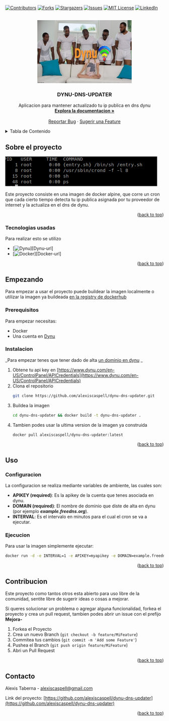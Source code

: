 <a name="readme-top"></a>

[![Contributors][contributors-shield]][contributors-url]
[![Forks][forks-shield]][forks-url]
[![Stargazers][stars-shield]][stars-url]
[![Issues][issues-shield]][issues-url]
[![MIT License][license-shield]][license-url]
[![LinkedIn][linkedin-shield]][linkedin-url]



<!-- PROJECT LOGO -->
<br />
<div align="center">
  <a href="https://github.com/alexiscaspell/dynu-dns-updater">
    <img src="img/logo.png" alt="Logo" width="300" height="200">
  </a>

  <h3 align="center">DYNU-DNS-UPDATER</h3>

  <p align="center">
    Aplicacion para mantener actualizado tu ip publica en dns dynu
    <br />
    <a href="https://github.com/alexiscaspell/dynu-dns-updater"><strong>Explora la documentacion »</strong></a>
    <br />
    <br />
    <a href="https://github.com/alexiscaspell/dynu-dns-updater/issues">Reportar Bug</a>
    ·
    <a href="https://github.com/alexiscaspell/dynu-dns-updater/issues">Sugerir una Feature</a>
  </p>
</div>



<!-- TABLE OF CONTENTS -->
<details>
  <summary>Tabla de Contenido</summary>
  <ol>
    <li>
      <a href="#sobre-el-proyecto">Sobre el proyecto</a>
      <ul>
        <li><a href="#tecnologias-usadas">Tecnologias usadas</a></li>
      </ul>
    </li>
    <li>
      <a href="#empezando">Empezando</a>
      <ul>
        <li><a href="#prerequisitos">Prerequisitos</a></li>
        <li><a href="#instalacion">Instalacion</a></li>
      </ul>
    </li>
    <li><a href="#uso">Uso</a></li>
    <li><a href="#contribucion">Contribucion</a></li>
    <li><a href="#contacto">Contacto</a></li>
  </ol>
</details>



<!-- ABOUT THE PROJECT -->
## Sobre el proyecto

[![Product Screen Shot][product-screenshot]](img/screenshot1.png)

Este proyecto consiste en una imagen de docker alpine, que corre un cron que cada cierto tiempo detecta tu ip publica asignada por tu proveedor de internet y la actualiza en el dns de dynu. 

<p align="right">(<a href="#readme-top">back to top</a>)</p>



### Tecnologias usadas

Para realizar esto se utilizo

* [![Dynu][Dynu]][Dynu-url]
* [![Docker][Docker]][Docker-url]

<p align="right">(<a href="#readme-top">back to top</a>)</p>



<!-- GETTING STARTED -->
## Empezando

Para empezar a usar el proyecto puede buildear la imagen localmente o utilizar la imagen ya buildeada [en la registry de dockerhub](https://hub.docker.com/repository/docker/alexiscaspell/dynu-dns-updater/general)

### Prerequisitos

Para empezar necesitas:
* Docker
* Una cuenta en [Dynu](https://www.dynu.com/en-US)

### Instalacion

_Para empezar tenes que tener dado de alta [un dominio en dynu](https://www.dynu.com/en-US/ControlPanel/DDNS) _

1. Obtene tu api key en [https://www.dynu.com/en-US/ControlPanel/APICredentials](https://www.dynu.com/en-US/ControlPanel/APICredentials)
2. Clona el repositorio
   ```sh
   git clone https://github.com/alexiscaspell/dynu-dns-updater.git
   ```
3. Buildea la imagen
   ```sh
   cd dynu-dns-updater && docker build -t dynu-dns-updater .
   ```
4. Tambien podes usar la ultima version de la imagen ya construida
   ```sh
   docker pull alexiscaspell/dynu-dns-updater:latest
   ```

<p align="right">(<a href="#readme-top">back to top</a>)</p>



<!-- USAGE EXAMPLES -->
## Uso

### Configuracion

La configuracion se realiza mediante variables de ambiente, las cuales son:

* **APIKEY (required)**: Es la apikey de la cuenta que tenes asociada en dynu.
* **DOMAIN (required)**: El nombre de dominio que diste de alta en dynu (por ejemplo ***example.freedns.org***).
* **INTERVAL**: Es el intervalo en minutos para el cual el cron se va a ejecutar.


### Ejecucion

Para usar la imagen simplemente ejecutar:

```sh
docker run -d -e INTERVAL=1 -e APIKEY=myapikey -e DOMAIN=example.freedns.org alexiscaspell/dynu-dns-updater:latest
```

<p align="right">(<a href="#readme-top">back to top</a>)</p>


<!-- CONTRIBUTING -->
## Contribucion

Este proyecto como tantos otros esta abierto para uso libre de la comunidad, sentite libre de sugerir ideas o cosas a mejorar.

Si queres solucionar un problema o agregar alguna funcionalidad, forkea el proyecto y crea un pull request, tambien podes abrir un issue con el prefijo **Mejora-**

1. Forkea el Proyecto
2. Crea un nuevo Branch (`git checkout -b feature/MiFeature`)
3. Commitea tus cambios (`git commit -m 'Add some Feature'`)
4. Pushea el Branch (`git push origin feature/MiFeature`)
5. Abri un Pull Request

<p align="right">(<a href="#readme-top">back to top</a>)</p>


<!-- CONTACT -->
## Contacto

Alexis Taberna - alexiscaspell@gmail.com

Link del proyecto: [https://github.com/alexiscaspell/dynu-dns-updater](https://github.com/alexiscaspell/dynu-dns-updater)

<p align="right">(<a href="#readme-top">back to top</a>)</p>


<!-- MARKDOWN LINKS & IMAGES -->
<!-- https://www.markdownguide.org/basic-syntax/#reference-style-links -->
[contributors-shield]: https://img.shields.io/github/contributors/alexiscaspell/dynu-dns-updater.svg?style=for-the-badge
[contributors-url]: https://github.com/alexiscaspell/dynu-dns-updater/graphs/contributors
[forks-shield]: https://img.shields.io/github/forks/alexiscaspell/dynu-dns-updater.svg?style=for-the-badge
[forks-url]: https://github.com/alexiscaspell/dynu-dns-updater/network/members
[stars-shield]: https://img.shields.io/github/stars/alexiscaspell/dynu-dns-updater.svg?style=for-the-badge
[stars-url]: https://github.com/alexiscaspell/dynu-dns-updater/stargazers
[issues-shield]: https://img.shields.io/github/issues/alexiscaspell/dynu-dns-updater.svg?style=for-the-badge
[issues-url]: https://github.com/alexiscaspell/dynu-dns-updater/issues
[license-shield]: https://img.shields.io/github/license/alexiscaspell/dynu-dns-updater.svg?style=for-the-badge
[license-url]: https://github.com/alexiscaspell/dynu-dns-updater/blob/master/LICENSE.txt
[linkedin-shield]: https://img.shields.io/badge/-LinkedIn-black.svg?style=for-the-badge&logo=linkedin&colorB=555
[linkedin-url]: https://www.linkedin.com/in/alexis-taberna-824690147
[product-screenshot]: https://github.com/alexiscaspell/dynu-dns-updater/blob/main/img/screenshot1.png
[Dynu]: https://github.com/alexiscaspell/dynu-dns-updater/blob/main/img/logodynu.ico
[Docker]: https://github.com/alexiscaspell/dynu-dns-updater/blob/main/img/logodocker.ico